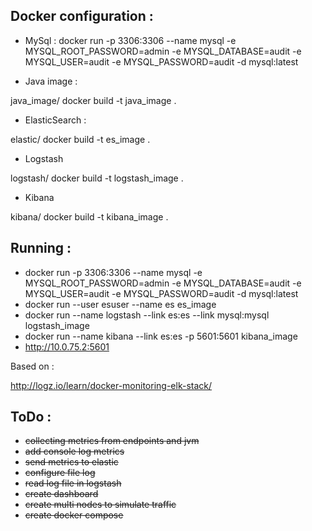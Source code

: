 ## Docker configuration :

* MySql :
docker run -p 3306:3306 --name mysql -e MYSQL_ROOT_PASSWORD=admin -e MYSQL_DATABASE=audit -e MYSQL_USER=audit -e MYSQL_PASSWORD=audit -d mysql:latest

* Java image :

java_image/ docker build -t java_image .

* ElasticSearch :

elastic/ docker build -t es_image .

* Logstash

logstash/ docker build -t logstash_image .

* Kibana

kibana/ docker build -t kibana_image .


## Running :

* docker run -p 3306:3306 --name mysql -e MYSQL_ROOT_PASSWORD=admin -e MYSQL_DATABASE=audit -e MYSQL_USER=audit -e MYSQL_PASSWORD=audit -d mysql:latest
* docker run --user esuser --name es es_image
* docker run --name logstash --link es:es --link mysql:mysql logstash_image
* docker run --name kibana --link es:es -p 5601:5601 kibana_image
* http://10.0.75.2:5601


Based on :

http://logz.io/learn/docker-monitoring-elk-stack/

## ToDo :

* <s>collecting metrics from endpoints and jvm
* <s>add console log metrics
* send metrics to elastic
* configure file log
* read log file in logstash
* create dashboard
* create multi nodes to simulate traffic
* create docker compose